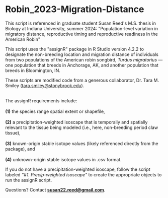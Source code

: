 # Robin_2023-Migration-Distance
This script is referenced in graduate student Susan Reed's M.S. thesis in Biology at Indiana University, summer 2024: "Population-level variation in migratory distance, reproductive timing and reproductive readiness in the American Robin"

This script uses the "assignR" package in R Studio version 4.2.2 to designate the non-breeding location and migration distance of individuals from two populations of the American robin songbird, <em>Turdus migratorius</em> — one population that breeds in Anchorage, AK, and another population that breeds in Bloomington, IN.

These scripts are modified code from a generous collaborator, Dr. Tara M. Smiley (tara.smiley@stonybrook.edu).

<br>The assignR requirements include:</br>
<br> <b>(1)</b> the species range spatial extent or shapefile,</br>
<br> <b>(2)</b> a precipitation-weighted isoscape that is temporally and spatially relevant to the tissue being modeled (i.e., here, non-breeding period claw tissue),</br>
<br> <b>(3)</b> known-origin stable isotope values (likely referenced directly from the package), and </br>
<br> <b>(4)</b> unknown-origin stable isotope values in .csv format.</br>


If you do not have a precipitation-weighted isoscape, follow the script labeled <em>"#1. Precip-weighted isoscape"</em> to create the appropriate objects to run the assignR script.


Questions? Contact <b>susan22.reed@gmail.com</b>.
